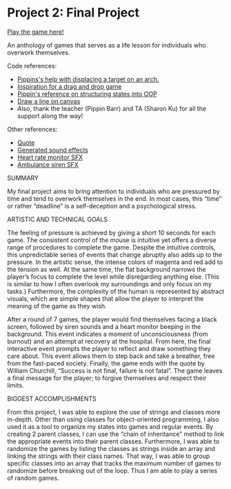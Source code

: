 # Project 2: Final Project

[Play the game here!](https://doumeki21.github.io/CART253/projects/project2/final/)

An anthology of games that serves as a life lesson for individuals who overwork themselves.

Code references:

-   [Pippins's help with displacing a target on an arch.](https://editor.p5js.org/pippinbarr/sketches/ljWb1XRTF)
-   [Inspiration for a drag and drop game](https://editor.p5js.org/pippinbarr/sketches/IPfsT9qw4)  
- [Pippin's reference on structuring states into OOP](https://github.com/pippinbarr/cart253-2020/tree/master/examples/structure/oop-states)
- [Draw a line on canvas](https://www.youtube.com/watch?v=OIfEHD3KqCg)
- Also, thank the teacher (Pippin Barr) and TA (Sharon Ku) for all the support along the way!

Other references:

- [Quote](https://www.brainyquote.com/quotes/winston_churchill_124653)
- [Generated sound effects](https://sfbgames.itch.io/chiptone)
- [Heart rate monitor SFX](https://www.youtube.com/watch?v=QjEyjmNkN3k&t=34s)
- [Ambulance siren SFX](https://www.youtube.com/watch?v=s5bwBS27A1g&t=3s)

SUMMARY

My final project aims to bring attention to individuals who are pressured by time and tend to overwork themselves in the end. In most cases, this “time” or rather “deadline” is a self-deception and a psychological stress.

ARTISTIC AND TECHNICAL GOALS

The feeling of pressure is achieved by giving a short 10 seconds for each game. The consistent control of the mouse is intuitive yet offers a diverse range of procedures to complete the game. Despite the intuitive controls, this unpredictable series of events that change abruptly also adds up to the pressure. In the artistic sense, the intense colors of magenta and red add to the tension as well. At the same time, the flat background narrows the player’s focus to complete the level while disregarding anything else. (This is similar to how I often overlook my surroundings and only focus on my tasks.) Furthermore, the complexity of the human is represented by abstract visuals, which are simple shapes that allow the player to interpret the meaning of the game as they wish.

After a round of 7 games, the player would find themselves facing a black screen, followed by siren sounds and a heart monitor beeping in the background. This event indicates a moment of unconsciousness (from burnout) and an attempt at recovery at the hospital. From here, the final interactive event prompts the player to reflect and draw something they care about. This event allows them to step back and take a breather, free from the fast-paced society. Finally, the game ends with the quote by William Churchill, “Success is not final, failure is not fatal”. The game leaves a final message for the player; to forgive themselves and respect their limits.

BIGGEST ACCOMPLISHMENTS

From this project, I was able to explore the use of strings and classes more in-depth. Other than using classes for object-oriented programming, I also used it as a tool to organize my states into games and regular events. By creating 2 parent classes, I can use the “chain of inheritance” method to link the appropriate events into their parent classes.
Furthermore, I was able to randomize the games by listing the classes as strings inside an array and linking the strings with their class names. That way, I was able to group specific classes into an array that tracks the maximum number of games to randomize before breaking out of the loop. Thus I am able to play a series of random games.

